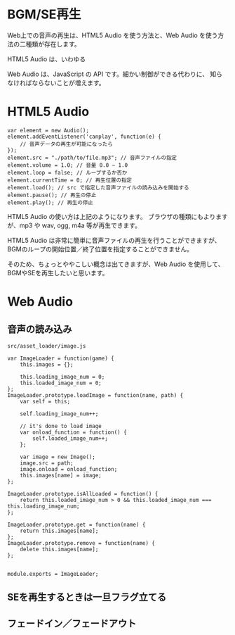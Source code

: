 # BGM/SE再生

Web上での音声の再生は、HTML5 Audio を使う方法と、Web Audio を使う方法の二種類が存在します。

HTML5 Audio は、いわゆる<audio>タグを作成し、それを利用して、再生します。
簡単に音声が再生できる代わりに、細かい制御ができません。

Web Audio は、JavaScript の API です。細かい制御ができる代わりに、
知らなければならないことが増えます。

# HTML5 Audio
```
var element = new Audio();
element.addEventListener('canplay', function(e) {
	// 音声データの再生が可能になったら
});
element.src = "./path/to/file.mp3"; // 音声ファイルの指定
element.volume = 1.0; // 音量 0.0 ~ 1.0
element.loop = false; // ループするか否か
element.currentTime = 0; // 再生位置の指定
element.load(); // src で指定した音声ファイルの読み込みを開始する
element.pause(); // 再生の停止
element.play(); // 再生の停止
```

HTML5 Audio の使い方は上記のようになります。
ブラウザの種類にもよりますが、mp3 や wav, ogg, m4a 等が再生できます。

HTML5 Audio は非常に簡単に音声ファイルの再生を行うことができますが、
BGMのループの開始位置／終了位置を指定することができません。

そのため、ちょっとややこしい概念は出てきますが、Web Audio を使用して、
BGMやSEを再生したいと思います。

# Web Audio




## 音声の読み込み
`src/asset_loader/image.js`
```
var ImageLoader = function(game) {
	this.images = {};

	this.loading_image_num = 0;
	this.loaded_image_num = 0;
};
ImageLoader.prototype.loadImage = function(name, path) {
	var self = this;

	self.loading_image_num++;

	// it's done to load image
	var onload_function = function() {
		self.loaded_image_num++;
	};

	var image = new Image();
	image.src = path;
	image.onload = onload_function;
	this.images[name] = image;
};

ImageLoader.prototype.isAllLoaded = function() {
	return this.loaded_image_num > 0 && this.loaded_image_num === this.loading_image_num;
};

ImageLoader.prototype.get = function(name) {
	return this.images[name];
};
ImageLoader.prototype.remove = function(name) {
	delete this.images[name];
};


module.exports = ImageLoader;
```
## SEを再生するときは一旦フラグ立てる
## フェードイン／フェードアウト


